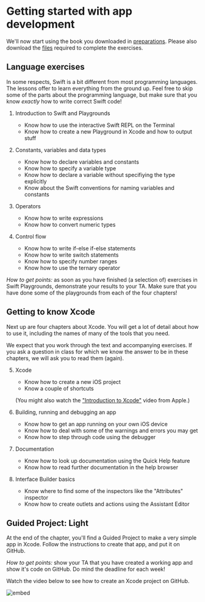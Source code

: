 # Getting started with app development

We'll now start using the book you downloaded in [preparations](/swift/preparations). Please also download the [files](https://developer.apple.com/go/?id=app-dev-swift-student) required to complete the exercises.

## Language exercises

In some respects, Swift is a bit different from most programming languages. The lessons offer to learn everything from the ground up. Feel free to skip some of the parts about the programming language, but make sure that you know *exactly* how to write correct Swift code!

1. Introduction to Swift and Playgrounds

	- Know how to use the interactive Swift REPL on the Terminal
	- Know how to create a new Playground in Xcode and how to output stuff

2. Constants, variables and data types

	- Know how to declare variables and constants
	- Know how to specify a variable type
	- Know how to declare a variable without specifiying the type explicitly
	- Know about the Swift conventions for naming variables and constants

3. Operators

	- Know how to write expressions
	- Know how to convert numeric types

4. Control flow

	- Know how to write if-else if-else statements
	- Know how to write switch statements
	- Know how to specify number ranges
	- Know how to use the ternary operator

*How to get points:* as soon as you have finished (a selection of) exercises in Swift Playgrounds, demonstrate your results to your TA. Make sure that you have done some of the playgrounds from each of the four chapters!

## Getting to know Xcode

Next up are four chapters about Xcode. You will get a lot of detail about how to use it, including the names of many of the tools that you need.

We expect that you work through the text and accompanying exercises. If you ask a question in class for which we know the answer to be in these chapters, we will ask you to read them (again).

5. Xcode

	- Know how to create a new iOS project
	- Know a couple of shortcuts

	(You might also watch the ["Introduction to Xcode"](https://developer.apple.com/videos/play/wwdc2016/413/) video from Apple.)

6. Building, running and debugging an app

	- Know how to get an app running on your own iOS device
	- Know how to deal with some of the warnings and errors you may get
	- Know how to step through code using the debugger

7. Documentation

	- Know how to look up documentation using the Quick Help feature
	- Know how to read further documentation in the help browser

8. Interface Builder basics

	- Know where to find some of the inspectors like the "Attributes" inspector
	- Know how to create outlets and actions using the Assistant Editor

## Guided Project: Light

At the end of the chapter, you'll find a Guided Project to make a very simple app in Xcode. Follow the instructions to create that app, and put it on GitHub.

*How to get points:* show your TA that you have created a working app and show it's code on GitHub. Do mind the deadline for each week!

Watch the video below to see how to create an Xcode project on GitHub.

![embed](https://player.vimeo.com/video/161756276)

